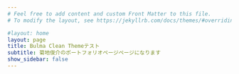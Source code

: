 ```yaml
---
# Feel free to add content and custom Front Matter to this file.
# To modify the layout, see https://jekyllrb.com/docs/themes/#overriding-theme-defaults

#layout: home
layout: page
title: Bulma Clean Themeテスト
subtitle: 菊地俊介のポートフォリオページページになります
show_sidebar: false
---
```

